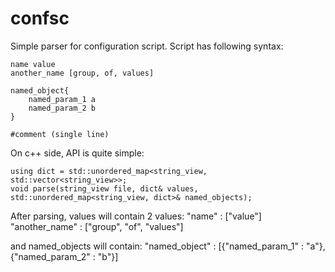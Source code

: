 # confsc
Simple parser for configuration script. Script has following syntax:

```
name value
another_name [group, of, values]

named_object{
    named_param_1 a
    named_param_2 b
}

#comment (single line)
```

On c++ side, API is quite simple:
```
using dict = std::unordered_map<string_view, std::vector<string_view>>;
void parse(string_view file, dict& values, std::unordered_map<string_view, dict>& named_objects);
```

After parsing, values will contain 2 values:
"name" : ["value"]
"another_name" : ["group", "of", "values"]

and named_objects will contain:
"named_object" : [{"named_param_1" : "a"}, {"named_param_2" : "b"}]
